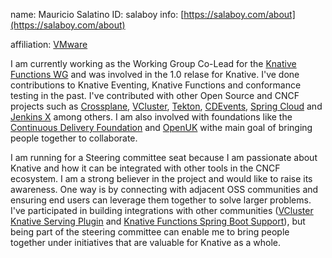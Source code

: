 name: Mauricio Salatino ID: salaboy info: [https://salaboy.com/about](https://salaboy.com/about)

affiliation: [VMware](https://vmware.com)

I am currently working as the Working Group Co-Lead for the [Knative Functions WG](https://github.com/knative/func) and was involved in the 1.0 relase for Knative. 
I've done contributions to Knative Eventing, Knative Functions and conformance testing in the past. 
I've contributed with other Open Source and CNCF projects such as [Crossplane](https://crossplane.io), [VCluster](https://vcluster.com), [Tekton](https://tekton.dev), [CDEvents](https://cdevents.dev/),  [Spring Cloud](https://spring.io/projects/spring-cloud) and [Jenkins X](https://jenkins-x.io/) among others. 
I am also involved with foundations like the [Continuous Delivery Foundation](https://cd.foundation/) and [OpenUK](https://openuk.uk/) withe main goal of bringing people together to collaborate.

I am running for a Steering committee seat because I am passionate about Knative and how it can be integrated with other tools in the CNCF ecosystem. 
I am a strong believer in the project and would like to raise its awareness. 
One way is by connecting with adjacent OSS communities and ensuring end users can leverage them together to solve larger problems.
I've participated in building integrations with other communities ([VCluster Knative Serving Plugin](https://github.com/loft-sh/vcluster-plugins/tree/master/knative-plugin) and [Knative Functions Spring Boot Support](https://github.com/knative/func/tree/main/templates/springboot)), but being part of the steering committee can enable me to bring 
people together under initiatives that are valuable for Knative as a whole.
